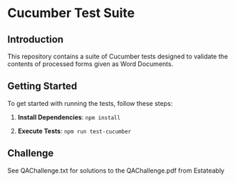 # Cucumber Test Suite

## Introduction
This repository contains a suite of Cucumber tests designed to validate the contents of processed forms given as Word Documents.

## Getting Started
To get started with running the tests, follow these steps:
1. **Install Dependencies**: 
`npm install`

2. **Execute Tests**:
`npm run test-cucumber`

## Challenge
See QAChallenge.txt for solutions to the QAChallenge.pdf from Estateably
